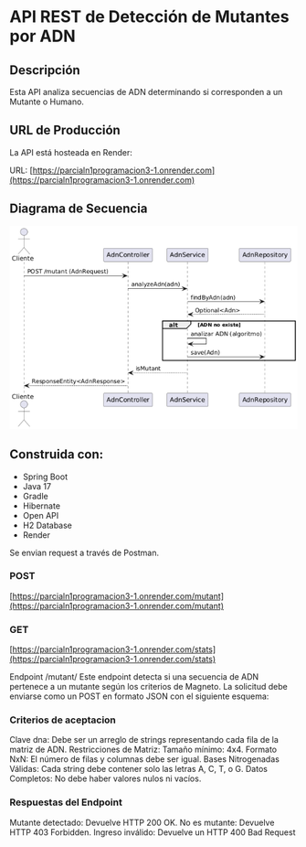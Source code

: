 # API REST de Detección de Mutantes por ADN

## Descripción
Esta API analiza secuencias de ADN determinando si corresponden a un Mutante o Humano.

## URL de Producción
La API está hosteada en Render:

URL: [https://parcialn1programacion3-1.onrender.com](https://parcialn1programacion3-1.onrender.com)

## Diagrama de Secuencia
![Diagrama de Secuencia](diagrama.png) <!-- Asegúrate de tener la imagen en la ruta correcta -->

## Construida con:
- Spring Boot
- Java 17
- Gradle
- Hibernate
- Open API
- H2 Database
- Render

Se envian request a través de Postman.
### POST
[https://parcialn1programacion3-1.onrender.com/mutant](https://parcialn1programacion3-1.onrender.com/mutant)

### GET
[https://parcialn1programacion3-1.onrender.com/stats](https://parcialn1programacion3-1.onrender.com/stats)

Endpoint /mutant/
Este endpoint detecta si una secuencia de ADN pertenece a un mutante según los criterios de Magneto. La solicitud debe enviarse como un POST en formato JSON con el siguiente esquema:

### Criterios de aceptacion
Clave dna: Debe ser un arreglo de strings representando cada fila de la matriz de ADN.
Restricciones de Matriz:
Tamaño mínimo: 4x4.
Formato NxN: El número de filas y columnas debe ser igual.
Bases Nitrogenadas Válidas: Cada string debe contener solo las letras A, C, T, o G.
Datos Completos: No debe haber valores nulos ni vacíos.
### Respuestas del Endpoint
Mutante detectado: Devuelve HTTP 200 OK.
No es mutante: Devuelve HTTP 403 Forbidden.
Ingreso inválido: Devuelve un HTTP 400 Bad Request
